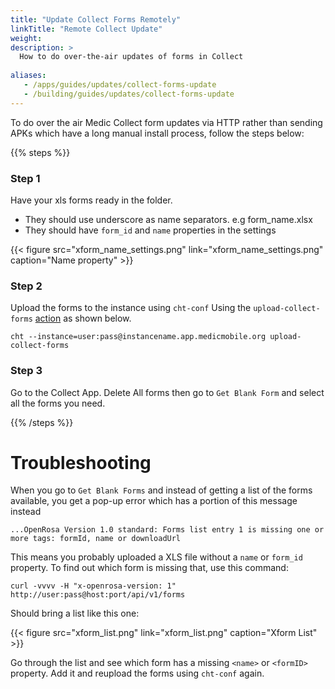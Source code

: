 ```yaml
---
title: "Update Collect Forms Remotely"
linkTitle: "Remote Collect Update"
weight: 
description: >
  How to do over-the-air updates of forms in Collect
  
aliases:
   - /apps/guides/updates/collect-forms-update
   - /building/guides/updates/collect-forms-update
---
```


To do over the air Medic Collect form updates via HTTP rather than sending APKs which have a long manual install process, follow the steps below:

{{% steps %}}

### Step 1

Have your xls forms ready in the folder. 
- They should use underscore as name separators. e.g form_name.xlsx
- They should have `form_id` and `name`  properties in the settings

{{< figure src="xform_name_settings.png" link="xform_name_settings.png" caption="Name property" >}}

### Step 2

Upload the forms to the instance using `cht-conf` Using the `upload-collect-forms` [action](https://github.com/medic/cht-conf/blob/master/src/cli/supported-actions.js) as shown below.
```shell
cht --instance=user:pass@instancename.app.medicmobile.org upload-collect-forms
```

### Step 3

Go to the Collect App. Delete All forms then go to `Get Blank Form` and select all the forms you need.

{{% /steps %}}

# Troubleshooting

When you go to `Get Blank Forms` and instead of getting a list of the forms available, you get a pop-up error which has a portion of this message instead

```shell
...OpenRosa Version 1.0 standard: Forms list entry 1 is missing one or more tags: formId, name or downloadUrl
```

This means you probably uploaded a XLS file without a `name` or `form_id` property. To find out which form is missing that, use this command:

```shell
curl -vvvv -H "x-openrosa-version: 1" http://user:pass@host:port/api/v1/forms
```

Should bring a list like this one:

{{< figure src="xform_list.png" link="xform_list.png" caption="Xform List" >}}

Go through the list and see which form has  a missing `<name>` or `<formID>` property. Add it and reupload the forms using `cht-conf` again.
